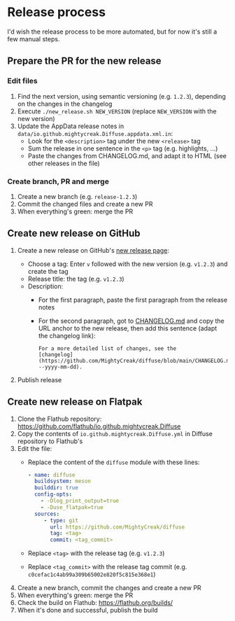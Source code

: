 # Release process

I'd wish the release process to be more automated, but for now it's still a
few manual steps.

## Prepare the PR for the new release

### Edit files

1. Find the next version, using semantic versioning (e.g. `1.2.3`), depending on
   the changes in the changelog
2. Execute `./new_release.sh NEW_VERSION` (replace `NEW_VERSION` with the new version)
3. Update the AppData release notes in `data/io.github.mightycreak.Diffuse.appdata.xml.in`:
   - Look for the `<description>` tag under the new `<release>` tag
   - Sum the release in one sentence in the `<p>` tag (e.g. highlights, ...)
   - Paste the changes from CHANGELOG.md, and adapt it to HTML (see other
     releases in the file)

### Create branch, PR and merge

1. Create a new branch (e.g. `release-1.2.3`)
2. Commit the changed files and create a new PR
3. When everything's green: merge the PR

## Create new release on GitHub

1. Create a new release on GitHub's [new release page](https://github.com/MightyCreak/diffuse/releases/new):
   - Choose a tag: Enter `v` followed with the new version (e.g. `v1.2.3`) and
     create the tag
   - Release title: the tag (e.g. `v1.2.3`)
   - Description:
     - For the first paragraph, paste the first paragraph from the release notes
     - For the second paragraph, got to [CHANGELOG.md](https://github.com/MightyCreak/diffuse/blob/main/CHANGELOG.md)
       and copy the URL anchor to the new release, then add this sentence
       (adapt the changelog link):

       ```text
       For a more detailed list of changes, see the
       [changelog](https://github.com/MightyCreak/diffuse/blob/main/CHANGELOG.md#xyz---yyyy-mm-dd).
       ```

2. Publish release

## Create new release on Flatpak

1. Clone the Flathub repository: <https://github.com/flathub/io.github.mightycreak.Diffuse>
2. Copy the contents of `io.github.mightycreak.Diffuse.yml` in Diffuse repository
   to Flathub's
3. Edit the file:
   - Replace the content of the `diffuse` module with these lines:

     ```yaml
     - name: diffuse
       buildsystem: meson
       builddir: true
       config-opts:
         - -Dlog_print_output=true
         - -Duse_flatpak=true
       sources:
          - type: git
            url: https://github.com/MightyCreak/diffuse
            tag: <tag>
            commit: <tag_commit>
     ```

   - Replace `<tag>` with the release tag (e.g. `v1.2.3`)
   - Replace `<tag_commit>` with the release tag commit (e.g. `c0cefac1c4ab99a309b65002e820f5c815e368e1`)
4. Create a new branch, commit the changes and create a new PR
5. When everything's green: merge the PR
6. Check the build on Flathub: <https://flathub.org/builds/>
7. When it's done and successful, publish the build
